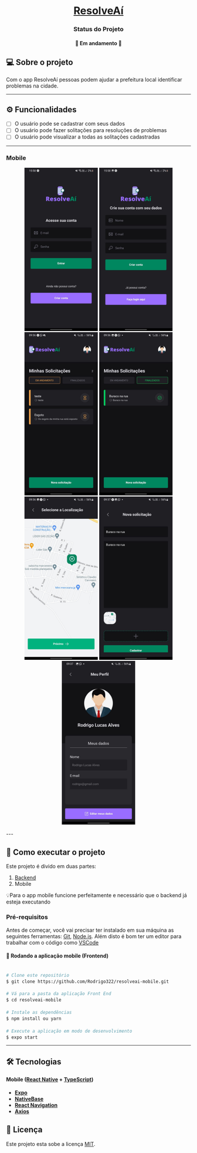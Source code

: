 <h1 align="center">
    <a href="#" alt="App mobile ResolveAí"> ResolveAí </a>
</h1>

<h3 align="center">
   Status do Projeto
</h3>

<h4 align="center">
	🚧   Em andamento  🚧
</h4>

## 💻 Sobre o projeto

Com o app ResolveAí pessoas podem ajudar a prefeitura local identificar problemas na cidade.

---

## ⚙️ Funcionalidades

- [ ] O usuário pode se cadastrar com seus dados
- [ ] O usuário pode fazer solitações para resoluções de problemas
- [ ] O usuário pode visualizar a todas as solitações cadastradas

---

### Mobile

<p align="center">
  <img alt="app mobile" title="ResolveAí" src="./assets/2.jpeg" width="200px">
  <img alt="app mobile" title="ResolveAí" src="./assets/1.jpeg" width="200px">
  <img alt="app mobile" title="ResolveAí" src="./assets/2 (1).jpeg" width="200px">
  <img alt="app mobile" title="ResolveAí" src="./assets/1 (1).jpeg" width="200px">
  <img alt="app mobile" title="ResolveAí" src="./assets/3 1.jpeg" width="200px">
  <img alt="app mobile" title="ResolveAí" src="./assets/3 (1).jpeg" width="200px">
  <img alt="app mobile" title="ResolveAí" src="./assets/4.jpeg" width="200px">

</p>
---

## 🚀 Como executar o projeto

Este projeto é divido em duas partes:

1. [Backend](https://github.com/Rodrigo322/resolveai)
2. Mobile

💡Para o app mobile funcione perfeitamente e necessário que o backend já esteja
executando

### Pré-requisitos

Antes de começar, você vai precisar ter instalado em sua máquina as seguintes ferramentas:
[Git](https://git-scm.com), [Node.js](https://nodejs.org/en/).
Além disto é bom ter um editor para trabalhar com o código como [VSCode](https://code.visualstudio.com/)

#### 🧭 Rodando a aplicação mobile (Frontend)

```bash

# Clone este repositório
$ git clone https://github.com/Rodrigo322/resolveai-mobile.git

# Vá para a pasta da aplicação Front End
$ cd resolveai-mobile

# Instale as dependências
$ npm install ou yarn

# Execute a aplicação em modo de desenvolvimento
$ expo start

```

---

## 🛠 Tecnologias

#### [](https://github.com/Rodrigo322/DevFavorite)**Mobile** ([React Native](http://www.reactnative.com/) + [TypeScript](https://www.typescriptlang.org/))

- **[Expo](https://expo.io/)**
- **[NativeBase](https://nativebase.io/)**
- **[React Navigation](https://reactnavigation.org/)**
- **[Axios](https://github.com/axios/axios)**

## 📝 Licença

Este projeto esta sobe a licença [MIT](./LICENSE).
